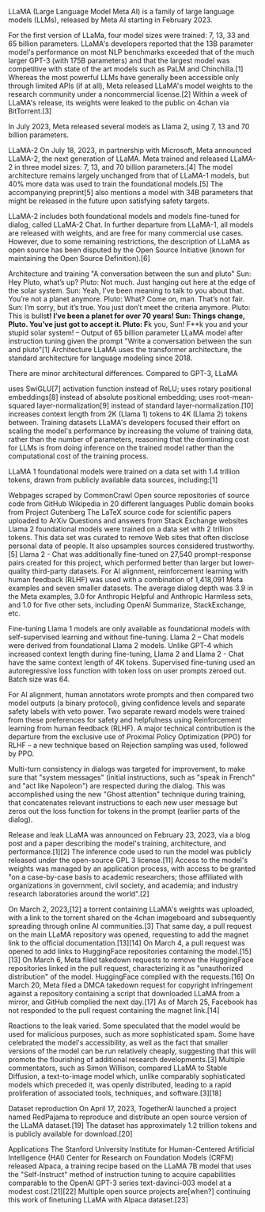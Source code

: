 <!--- Use this material to retrieve information about llama technology and services -->

LLaMA (Large Language Model Meta AI) is a family of large language models (LLMs), released by Meta AI starting in February 2023.

For the first version of LLaMa, four model sizes were trained: 7, 13, 33 and 65 billion parameters. LLaMA's developers reported that the 13B parameter model's performance on most NLP benchmarks exceeded that of the much larger GPT-3 (with 175B parameters) and that the largest model was competitive with state of the art models such as PaLM and Chinchilla.[1] Whereas the most powerful LLMs have generally been accessible only through limited APIs (if at all), Meta released LLaMA's model weights to the research community under a noncommercial license.[2] Within a week of LLaMA's release, its weights were leaked to the public on 4chan via BitTorrent.[3]

In July 2023, Meta released several models as Llama 2, using 7, 13 and 70 billion parameters.

LLaMA-2
On July 18, 2023, in partnership with Microsoft, Meta announced LLaMA-2, the next generation of LLaMA. Meta trained and released LLaMA-2 in three model sizes: 7, 13, and 70 billion parameters.[4] The model architecture remains largely unchanged from that of LLaMA-1 models, but 40% more data was used to train the foundational models.[5] The accompanying preprint[5] also mentions a model with 34B parameters that might be released in the future upon satisfying safety targets.

LLaMA-2 includes both foundational models and models fine-tuned for dialog, called LLaMA-2 Chat. In further departure from LLaMA-1, all models are released with weights, and are free for many commercial use cases. However, due to some remaining restrictions, the description of LLaMA as open source has been disputed by the Open Source Initiative (known for maintaining the Open Source Definition).[6]

Architecture and training
"A conversation between the sun and pluto"
Sun: Hey Pluto, what’s up?
Pluto: Not much. Just hanging out here at the edge of the solar system.
Sun: Yeah, I’ve been meaning to talk to you about that. You’re not a planet anymore.
Pluto: What? Come on, man. That’s not fair.
Sun: I’m sorry, but it’s true. You just don’t meet the criteria anymore.
Pluto: This is bulls**t! I’ve been a planet for over 70 years!
Sun: Things change, Pluto. You’ve just got to accept it.
Pluto: F**k you, Sun! F**k you and your stupid solar system!
– Output of 65 billion parameter LLaMA model after instruction tuning given the prompt "Write a conversation between the sun and pluto"[1]
Architecture
LLaMA uses the transformer architecture, the standard architecture for language modeling since 2018.

There are minor architectural differences. Compared to GPT-3, LLaMA

uses SwiGLU[7] activation function instead of ReLU;
uses rotary positional embeddings[8] instead of absolute positional embedding;
uses root-mean-squared layer-normalization[9] instead of standard layer-normalization.[10]
increases context length from 2K (Llama 1) tokens to 4K (Llama 2) tokens between.
Training datasets
LLaMA's developers focused their effort on scaling the model's performance by increasing the volume of training data, rather than the number of parameters, reasoning that the dominating cost for LLMs is from doing inference on the trained model rather than the computational cost of the training process.

LLaMA 1 foundational models were trained on a data set with 1.4 trillion tokens, drawn from publicly available data sources, including:[1]

Webpages scraped by CommonCrawl
Open source repositories of source code from GitHub
Wikipedia in 20 different languages
Public domain books from Project Gutenberg
The LaTeX source code for scientific papers uploaded to ArXiv
Questions and answers from Stack Exchange websites
Llama 2 foundational models were trained on a data set with 2 trillion tokens. This data set was curated to remove Web sites that often disclose personal data of people. It also upsamples sources considered trustworthy.[5] Llama 2 - Chat was additionally fine-tuned on 27,540 prompt-response pairs created for this project, which performed better than larger but lower-quality third-party datasets. For AI alignment, reinforcement learning with human feedback (RLHF) was used with a combination of 1,418,091 Meta examples and seven smaller datasets. The average dialog depth was 3.9 in the Meta examples, 3.0 for Anthropic Helpful and Anthropic Harmless sets, and 1.0 for five other sets, including OpenAI Summarize, StackExchange, etc.

Fine-tuning
Llama 1 models are only available as foundational models with self-supervised learning and without fine-tuning. Llama 2 – Chat models were derived from foundational Llama 2 models. Unlike GPT-4 which increased context length during fine-tuning, Llama 2 and Llama 2 - Chat have the same context length of 4K tokens. Supervised fine-tuning used an autoregressive loss function with token loss on user prompts zeroed out. Batch size was 64.

For AI alignment, human annotators wrote prompts and then compared two model outputs (a binary protocol), giving confidence levels and separate safety labels with veto power. Two separate reward models were trained from these preferences for safety and helpfulness using Reinforcement learning from human feedback (RLHF). A major technical contribution is the departure from the exclusive use of Proximal Policy Optimization (PPO) for RLHF – a new technique based on Rejection sampling was used, followed by PPO.

Multi-turn consistency in dialogs was targeted for improvement, to make sure that "system messages" (initial instructions, such as "speak in French" and "act like Napoleon") are respected during the dialog. This was accomplished using the new "Ghost attention" technique during training, that concatenates relevant instructions to each new user message but zeros out the loss function for tokens in the prompt (earlier parts of the dialog).

Release and leak
LLaMA was announced on February 23, 2023, via a blog post and a paper describing the model's training, architecture, and performance.[1][2] The inference code used to run the model was publicly released under the open-source GPL 3 license.[11] Access to the model's weights was managed by an application process, with access to be granted "on a case-by-case basis to academic researchers; those affiliated with organizations in government, civil society, and academia; and industry research laboratories around the world".[2]

On March 2, 2023,[12] a torrent containing LLaMA's weights was uploaded, with a link to the torrent shared on the 4chan imageboard and subsequently spreading through online AI communities.[3] That same day, a pull request on the main LLaMA repository was opened, requesting to add the magnet link to the official documentation.[13][14] On March 4, a pull request was opened to add links to HuggingFace repositories containing the model.[15][13] On March 6, Meta filed takedown requests to remove the HuggingFace repositories linked in the pull request, characterizing it as "unauthorized distribution" of the model. HuggingFace complied with the requests.[16] On March 20, Meta filed a DMCA takedown request for copyright infringement against a repository containing a script that downloaded LLaMA from a mirror, and GitHub complied the next day.[17] As of March 25, Facebook has not responded to the pull request containing the magnet link.[14]

Reactions to the leak varied. Some speculated that the model would be used for malicious purposes, such as more sophisticated spam. Some have celebrated the model's accessibility, as well as the fact that smaller versions of the model can be run relatively cheaply, suggesting that this will promote the flourishing of additional research developments.[3] Multiple commentators, such as Simon Willison, compared LLaMA to Stable Diffusion, a text-to-image model which, unlike comparably sophisticated models which preceded it, was openly distributed, leading to a rapid proliferation of associated tools, techniques, and software.[3][18]

Dataset reproduction
On April 17, 2023, TogetherAI launched a project named RedPajama to reproduce and distribute an open source version of the LLaMA dataset.[19] The dataset has approximately 1.2 trillion tokens and is publicly available for download.[20]

Applications
The Stanford University Institute for Human-Centered Artificial Intelligence (HAI) Center for Research on Foundation Models (CRFM) released Alpaca, a training recipe based on the LLaMA 7B model that uses the "Self-Instruct" method of instruction tuning to acquire capabilities comparable to the OpenAI GPT-3 series text-davinci-003 model at a modest cost.[21][22] Multiple open source projects are[when?] continuing this work of finetuning LLaMA with Alpaca dataset.[23]
